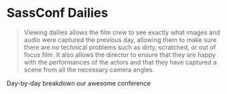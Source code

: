 
# SassConf Dailies

> Viewing dailies allows the film crew to see exactly what images and audio 
were captured the previous day, allowing them to make sure there are no 
technical problems such as dirty, scratched, or out of focus film. 
It also allows the director to ensure that they are happy with the performances 
of the actors and that they have captured a scene from all the necessary 
camera angles.

Day-by-day breakdown our awesome conference
